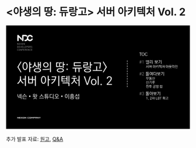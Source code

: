 # <야생의 땅: 듀랑고> 서버 아키텍처 Vol. 2

[![](slide-1.png)](http://www.slideshare.net/sublee/lt-vol-2)

추가 발표 자료: [원고](SCRIPT.md), [Q&A](ASKED.md)
